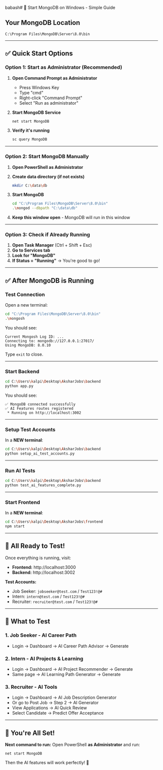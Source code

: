 babash# 🚀 Start MongoDB on Windows - Simple Guide

## Your MongoDB Location
```
C:\Program Files\MongoDB\Server\8.0\bin
```

---

## ✅ Quick Start Options

### Option 1: Start as Administrator (Recommended)

1. **Open Command Prompt as Administrator**
   - Press Windows Key
   - Type "cmd"
   - Right-click "Command Prompt"
   - Select "Run as administrator"

2. **Start MongoDB Service**
   ```bash
   net start MongoDB
   ```

3. **Verify it's running**
   ```bash
   sc query MongoDB
   ```

---

### Option 2: Start MongoDB Manually

1. **Open PowerShell as Administrator**

2. **Create data directory (if not exists)**
   ```bash
   mkdir C:\data\db
   ```

3. **Start MongoDB**
   ```bash
   cd "C:\Program Files\MongoDB\Server\8.0\bin"
   .\mongod --dbpath "C:\data\db"
   ```

4. **Keep this window open** - MongoDB will run in this window

---

### Option 3: Check if Already Running

1. **Open Task Manager** (Ctrl + Shift + Esc)
2. **Go to Services tab**
3. **Look for "MongoDB"**
4. **If Status = "Running"** → You're good to go!

---

## ✅ After MongoDB is Running

### Test Connection

Open a new terminal:
```bash
cd "C:\Program Files\MongoDB\Server\8.0\bin"
.\mongosh
```

You should see:
```
Current Mongosh Log ID: ...
Connecting to: mongodb://127.0.0.1:27017/
Using MongoDB: 8.0.10
```

Type `exit` to close.

---

### Start Backend

```bash
cd C:\Users\kalpi\Desktop\AksharJobs\backend
python app.py
```

You should see:
```
✅ MongoDB connected successfully
✅ AI Features routes registered
 * Running on http://localhost:3002
```

---

### Setup Test Accounts

In a **NEW terminal**:
```bash
cd C:\Users\kalpi\Desktop\AksharJobs\backend
python setup_ai_test_accounts.py
```

---

### Run AI Tests

```bash
cd C:\Users\kalpi\Desktop\AksharJobs\backend
python test_ai_features_complete.py
```

---

### Start Frontend

In a **NEW terminal**:
```bash
cd C:\Users\kalpi\Desktop\AksharJobs\frontend
npm start
```

---

## 🎯 All Ready to Test!

Once everything is running, visit:
- **Frontend:** http://localhost:3000
- **Backend:** http://localhost:3002

**Test Accounts:**
- Job Seeker: `jobseeker@test.com` / `Test123!@#`
- Intern: `intern@test.com` / `Test123!@#`
- Recruiter: `recruiter@test.com` / `Test123!@#`

---

## 🤖 What to Test

### 1. Job Seeker - AI Career Path
- Login → Dashboard → AI Career Path Advisor → Generate

### 2. Intern - AI Projects & Learning
- Login → Dashboard → AI Project Recommender → Generate
- Same page → AI Learning Path Generator → Generate

### 3. Recruiter - AI Tools
- Login → Dashboard → AI Job Description Generator
- Or go to Post Job → Step 2 → AI Generator
- View Applications → AI Quick Review
- Select Candidate → Predict Offer Acceptance

---

## 🎉 You're All Set!

**Next command to run:**
Open PowerShell **as Administrator** and run:
```
net start MongoDB
```

Then the AI features will work perfectly! 🚀


